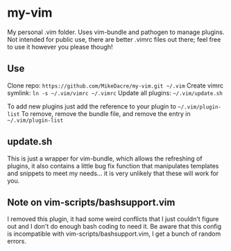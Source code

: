 my-vim
======

My personal .vim folder.  Uses vim-bundle and pathogen to manage plugins.
Not intended for public use, there are better .vimrc files out there; 
feel free to use it however you please though!

Use
---

Clone repo: ```https://github.com/MikeDacre/my-vim.git ~/.vim```
Create vimrc symlink: ```ln -s ~/.vim/vimrc ~/.vimrc```
Update all plugins: ```~/.vim/update.sh```

To add new plugins just add the reference to your plugin to ```~/.vim/plugin-list```
To remove, remove the bundle file, and remove the entry in ```~/.vim/plugin-list```

update.sh
---------
This is just a wrapper for vim-bundle, which allows the refreshing of plugins,
it also contains a little bug fix function that manipulates templates and snippets
to meet my needs... it is very unlikely that these will work for you.

Note on vim-scripts/bashsupport.vim
------------------------------------
I removed this plugin, it had some weird conflicts that I just couldn't figure out
and I don't do enough bash coding to need it.  Be aware that this config is 
incompatible with vim-scripts/bashsupport.vim, I get a bunch of random errors.

